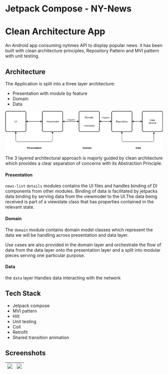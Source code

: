 # Jetpack Compose - NY-News 

# Clean Architecture App

An Android app consuming nytimes API to display popular news.
it has been built with clean architecture principles, Repository Pattern and MVI
pattern with unit testing.

## Architecture

The Application is split into a three layer architecture:
- Presentation with module by feature
- Domain
- Data

![Architecture Flow Diagram](art/arch_flow.png)


The 3 layered architectural approach is majorly guided by clean architecture which provides
a clear separation of concerns with its Abstraction Principle.

#### Presentation

```news-list```  ```details``` modules contains the UI files and handles binding of DI components from other modules.
Binding of data is facilitated by jetpacks data binding by serving data from the viewmodel
to the UI.The data being received is part of a viewstate class that has properties contained in the
relevant state.

#### Domain

The ```domain``` module contains domain model classes which represent the
data we will be handling across presentation and data layer.

Use cases are also provided in the domain layer and orchestrate the flow
of data from the data layer onto the presentation layer and a split into
modular pieces serving one particular purpose.

#### Data

the ```data``` layer Handles data interacting with the network 

## Tech Stack

*  Jetpack compose
*  MVI pattern
*  Hilt
*  Unit testing
*  Coil
*  Retrofit
*  Shared transition animation

## Screenshots

| <img src="art/news.jpg" width=200/> | <img src="art/details.jpg" width=200/> |
|:-----------------------------------:|:--------------------------------------:|